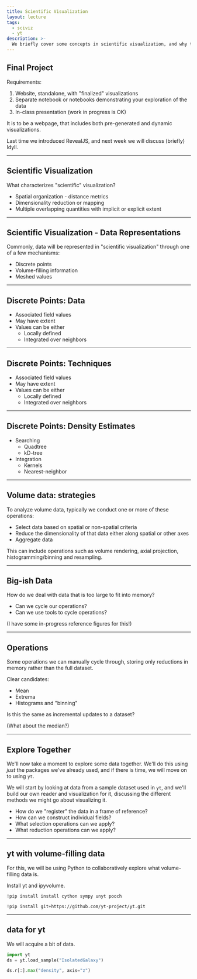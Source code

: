 ```yaml
---
title: Scientific Visualization
layout: lecture
tags:
  - sciviz
  - yt
description: >-
  We briefly cover some concepts in scientific visualization, and why they're different from the other types of visualization we've discussed.
---
```


## Final Project

Requirements:

1. Website, standalone, with "finalized" visualizations
2. Separate notebook or notebooks demonstrating your exploration of the data
3. In-class presentation (work in progress is OK)

It is to be a webpage, that includes both pre-generated and dynamic
visualizations.

Last time we introduced RevealJS, and next week we will discuss (briefly) Idyll.

---

## Scientific Visualization

What characterizes "scientific" visualization?

 * Spatial organization - distance metrics
 * Dimensionality reduction or mapping
 * Multiple overlapping quantities with implicit or explicit extent

---

## Scientific Visualization - Data Representations

<div class="multiCol">
<div class="col">
<div class="fig-container" data-style="height: 600px;" data-file="figures/blank_axes.html" data-markdown=true>
</div>
</div>
<div class="col" data-markdown=true>

Commonly, data will be represented in "scientific visualization" through one of a few mechanisms:

 * Discrete points
 * Volume-filling information
 * Meshed values

</div>
</div>

---

## Discrete Points: Data

<div class="multiCol">
<div class="col">
<div class="fig-container" data-style="height: 600px;" data-file="figures/scatter.html" data-markdown=true>
</div>
</div>
<div class="col" data-markdown=true>

 * Associated field values
 * May have extent
 * Values can be either
   * Locally defined
   * Integrated over neighbors
</div>
</div> 

---

## Discrete Points: Techniques


<div class="multiCol">
<div class="col">
<div class="fig-container" data-style="height: 600px;" data-file="figures/discrete_tech.html" data-markdown=true>
</div>
</div>
<div class="col" data-markdown=true>

 * Associated field values
 * May have extent
 * Values can be either
   * Locally defined
   * Integrated over neighbors
</div>
</div> 

---

## Discrete Points: Density Estimates

 * Searching
   * Quadtree
   * kD-tree
 * Integration
   * Kernels
   * Nearest-neighbor

---

## Volume data: strategies

To analyze volume data, typically we conduct one or more of these operations:

 * Select data based on spatial or non-spatial criteria
 * Reduce the dimensionality of that data either along spatial or other axes
 * Aggregate data

This can include operations such as volume rendering, axial projection, histogramming/binning and resampling.

---

## Big-ish Data

How do we deal with data that is too large to fit into memory?

 * Can we cycle our operations?
 * Can we use tools to cycle operations?

(I have some in-progress reference figures for this!)

---

## Operations

Some operations we can manually cycle through, storing only reductions in
memory rather than the full dataset.

Clear candidates:

 * Mean
 * Extrema
 * Histograms and "binning"

Is this the same as incremental updates to a dataset?

(What about the median?)

---

## Explore Together

We'll now take a moment to explore some data together.  We'll do this using
*just* the packages we've already used, and if there is time, we will move on
to using `yt`.

We will start by looking at data from a sample dataset used in `yt`, and we'll
build our own reader and visualization for it, discussing the different methods
we might go about visualizing it.

 * How do we "register" the data in a frame of reference?
 * How can we construct individual fields?
 * What selection operations can we apply?
 * What reduction operations can we apply?

---

## yt with volume-filling data

For this, we will be using Python to collaboratively explore what volume-filling data is.

Install yt and ipyvolume.

```
!pip install install cython sympy unyt pooch
```

```
!pip install git+https://github.com/yt-project/yt.git
```

---

## data for yt

We will acquire a bit of data.

```python
import yt
ds = yt.load_sample("IsolatedGalaxy")

ds.r[:].max("density", axis="z")

```

